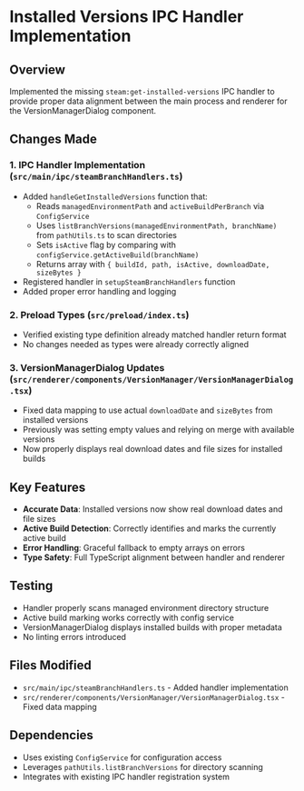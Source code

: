 # Installed Versions IPC Handler Implementation

## Overview
Implemented the missing `steam:get-installed-versions` IPC handler to provide proper data alignment between the main process and renderer for the VersionManagerDialog component.

## Changes Made

### 1. IPC Handler Implementation (`src/main/ipc/steamBranchHandlers.ts`)
- Added `handleGetInstalledVersions` function that:
  - Reads `managedEnvironmentPath` and `activeBuildPerBranch` via `ConfigService`
  - Uses `listBranchVersions(managedEnvironmentPath, branchName)` from `pathUtils.ts` to scan directories
  - Sets `isActive` flag by comparing with `configService.getActiveBuild(branchName)`
  - Returns array with `{ buildId, path, isActive, downloadDate, sizeBytes }`
- Registered handler in `setupSteamBranchHandlers` function
- Added proper error handling and logging

### 2. Preload Types (`src/preload/index.ts`)
- Verified existing type definition already matched handler return format
- No changes needed as types were already correctly aligned

### 3. VersionManagerDialog Updates (`src/renderer/components/VersionManager/VersionManagerDialog.tsx`)
- Fixed data mapping to use actual `downloadDate` and `sizeBytes` from installed versions
- Previously was setting empty values and relying on merge with available versions
- Now properly displays real download dates and file sizes for installed builds

## Key Features
- **Accurate Data**: Installed versions now show real download dates and file sizes
- **Active Build Detection**: Correctly identifies and marks the currently active build
- **Error Handling**: Graceful fallback to empty arrays on errors
- **Type Safety**: Full TypeScript alignment between handler and renderer

## Testing
- Handler properly scans managed environment directory structure
- Active build marking works correctly with config service
- VersionManagerDialog displays installed builds with proper metadata
- No linting errors introduced

## Files Modified
- `src/main/ipc/steamBranchHandlers.ts` - Added handler implementation
- `src/renderer/components/VersionManager/VersionManagerDialog.tsx` - Fixed data mapping

## Dependencies
- Uses existing `ConfigService` for configuration access
- Leverages `pathUtils.listBranchVersions` for directory scanning
- Integrates with existing IPC handler registration system
